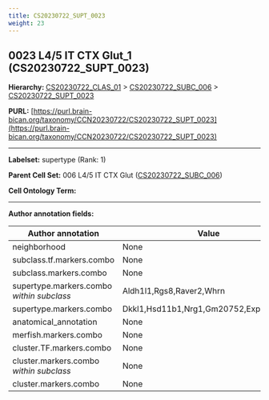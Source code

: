 ```yaml
---
title: CS20230722_SUPT_0023
weight: 23
---
```

## 0023 L4/5 IT CTX Glut_1 (CS20230722_SUPT_0023)
<b>Hierarchy: </b>
[CS20230722_CLAS_01](../CS20230722_CLAS_01) >
[CS20230722_SUBC_006](../CS20230722_SUBC_006) >
[CS20230722_SUPT_0023](../CS20230722_SUPT_0023)

**PURL:** [https://purl.brain-bican.org/taxonomy/CCN20230722/CS20230722_SUPT_0023](https://purl.brain-bican.org/taxonomy/CCN20230722/CS20230722_SUPT_0023)

---


**Labelset:** supertype (Rank: 1)

**Parent Cell Set:** 006 L4/5 IT CTX Glut ([CS20230722_SUBC_006](../CS20230722_SUBC_006))



**Cell Ontology Term:** 

[MARKER GENES.]: #


---

[TRANSFERRED ANNOTATIONS.]: #


[AUTHOR ANNOTATION FIELDS.]: #


**Author annotation fields:**

| Author annotation | Value |
|-------------------|-------|
|neighborhood|None|
|subclass.tf.markers.combo|None|
|subclass.markers.combo|None|
|supertype.markers.combo _within subclass_|Aldh1l1,Rgs8,Raver2,Whrn|
|supertype.markers.combo|Dkkl1,Hsd11b1,Nrg1,Gm20752,Exph5,Barx2|
|anatomical_annotation|None|
|merfish.markers.combo|None|
|cluster.TF.markers.combo|None|
|cluster.markers.combo _within subclass_|None|
|cluster.markers.combo|None|
